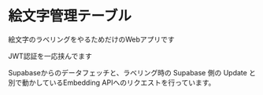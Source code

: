 # 絵文字管理テーブル

絵文字のラベリングをやるためだけのWebアプリです

JWT認証を一応挟んでます

Supabaseからのデータフェッチと、ラベリング時の Supabase 側の Update と 別で動かしているEmbedding APIへのリクエストを行っています。
